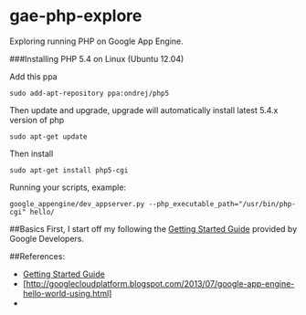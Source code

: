 gae-php-explore
===============

Exploring running PHP on Google App Engine.

###Installing PHP 5.4 on Linux (Ubuntu 12.04)

Add this ppa
```
sudo add-apt-repository ppa:ondrej/php5
```

Then update and upgrade, upgrade will automatically install latest 5.4.x version of php

```
sudo apt-get update
```

Then install
```
sudo apt-get install php5-cgi
```

Running your scripts, example:

```
google_appengine/dev_appserver.py --php_executable_path="/usr/bin/php-cgi" hello/
```

##Basics
First, I start off my following the [Getting Started Guide](https://developers.google.com/appengine/docs/php/gettingstarted/helloworld) provided by Google Developers.

##References:
* [Getting Started Guide](https://developers.google.com/appengine/docs/php/gettingstarted/helloworld)
* [http://googlecloudplatform.blogspot.com/2013/07/google-app-engine-hello-world-using.html]
* 